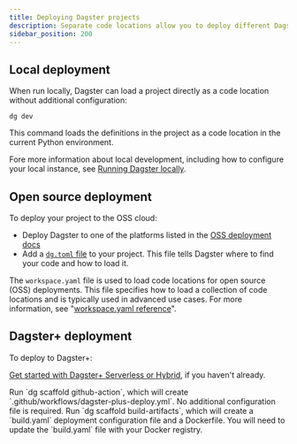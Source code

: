 ```yaml
---
title: Deploying Dagster projects
description: Separate code locations allow you to deploy different Dagster projects that still roll up into a single Dagster+ deployment with one global lineage graph.
sidebar_position: 200
---
```



## Local deployment

When run locally, Dagster can load a project directly as a code location without additional configuration:

```shell
dg dev
```

This command loads the definitions in the project as a code location in the current Python environment.

Fore more information about local development, including how to configure your local instance, see [Running Dagster locally](/deployment/oss/deployment-options/running-dagster-locally).

## Open source deployment

To deploy your project to the OSS cloud:
- Deploy Dagster to one of the platforms listed in the [OSS deployment docs](/deployment/oss/deployment-options)
- Add a [`dg.toml` file](/guides/build/projects/project-structure/deployment-configuration/dg-toml) to your project. This file tells Dagster where to find your code and how to load it.

The `workspace.yaml` file is used to load code locations for open source (OSS) deployments. This file specifies how to load a collection of code locations and is typically used in advanced use cases. For more information, see "[workspace.yaml reference](/guides/build/projects/project-structure/deployment-configuration/workspace-yaml)".

## Dagster+ deployment

To deploy to Dagster+:

[Get started with Dagster+ Serverless or Hybrid](/deployment/dagster-plus/getting-started), if you haven't already.

<Tabs>
    <TabItem value="serverless" label="Serverless">
        Run `dg scaffold github-action`, which will create `.github/workflows/dagster-plus-deploy.yml`. No additional configuration file is required.
    </TabItem>
    <TabItem value="hybrid" label="Hybrid">
        Run `dg scaffold build-artifacts`, which will create a `build.yaml` deployment configuration file and a Dockerfile. You will need to update the `build.yaml` file with your Docker registry.
    </TabItem>
</Tabs>

